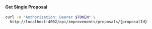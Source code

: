 #### Get Single Proposal

```bash
curl -H "Authorization: Bearer $TOKEN" \
  http://localhost:4002/api/improvements/proposals/{proposalId}
```
